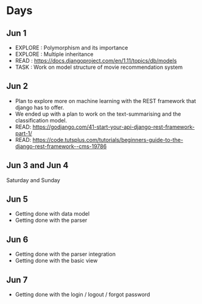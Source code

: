 # Days

## Jun 1


- EXPLORE : Polymorphism and its importance
- EXPLORE : Multiple inheritance
- READ : https://docs.djangoproject.com/en/1.11/topics/db/models
- TASK : Work on model structure of movie recommendation system

## Jun 2

 - Plan to explore more on machine learning with the REST framework that django has to offer. 
 - We ended up with a plan to work on the text-summarising and the classification model. 
 - READ: https://godjango.com/41-start-your-api-django-rest-framework-part-1/
 - READ: https://code.tutsplus.com/tutorials/beginners-guide-to-the-django-rest-framework--cms-19786

## Jun 3 and Jun 4

Saturday and Sunday

## Jun 5
 - Getting done with data model
 - Getting done with the parser

## Jun 6
 - Getting done with the parser integration
 - Getting done with the basic view

## Jun 7
 - Getting done with the login / logout / forgot password